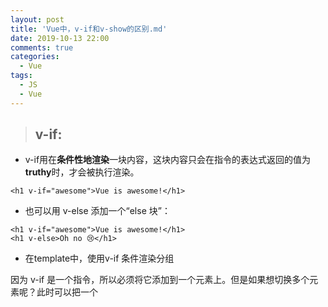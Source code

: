 ```yaml
---
layout: post
title: 'Vue中，v-if和v-show的区别.md'
date: 2019-10-13 22:00
comments: true
categories:
  - Vue
tags:
  - JS
  - Vue
---
```


> ## v-if: 

- v-if用在**条件性地渲染**一块内容，这块内容只会在指令的表达式返回的值为**truthy**时，才会被执行渲染。

```
<h1 v-if="awesome">Vue is awesome!</h1>
```

<!-- more -->

- 也可以用 v-else 添加一个“else 块”：

```
<h1 v-if="awesome">Vue is awesome!</h1>
<h1 v-else>Oh no 😢</h1>
```

- 在template中，使用v-if 条件渲染分组

因为 v-if 是一个指令，所以必须将它添加到一个元素上。但是如果想切换多个元素呢？此时可以把一个 <template> 元素当做不可见的包裹元素，并在上面使用 v-if。最终的渲染结果将不包含 <template> 元素

```
<template v-if="ok">
  <h1>Title</h1>
  <p>Paragraph 1</p>
  <p>Paragraph 2</p>
</template>
```

## v-else、v-else-if

```
<div v-if="type === 'A'">
  A
</div>
<div v-else-if="type === 'B'">
  B
</div>
<div v-else-if="type === 'C'">
  C
</div>
<div v-else>
  Not A/B/C
</div>
```

- v-else，v-else-if 也必须紧跟在带 v-if 或者 v-else-if 的元素之后。

- 用 key 管理可复用的元素：Vue 会尽可能高效地渲染元素，通常会复用已有元素而不是从头开始渲染。这么做除了使 Vue 变得非常快之外，还有其它一些好处。例如，如果你允许用户在不同的登录方式之间切换：

```
<template v-if="loginType === 'username'">
  <label>Username</label>
  <input placeholder="Enter your username">
</template>
<template v-else>
  <label>Email</label>
  <input placeholder="Enter your email address">
</template>
```

- 那么在上面的代码中切换 loginType 将不会清除用户已经输入的内容。因为两个模板使用了相同的元素，`<input>`不会被替换掉——仅仅是替换了它的placeholder。

- Vue提供了一种方式来表达“这两个元素是完全独立的，不要复用它们”。只需添加一个具有唯一值的**key**属性即可：

```
<template v-if="loginType === 'username'">
  <label>Username</label>
  <input placeholder="Enter your username" key="username-input">
</template>
<template v-else>
  <label>Email</label>
  <input placeholder="Enter your email address" key="email-input">
</template>
```

- 现在，每次切换时，输入框都将被重新渲染。

- 注意，<label> 元素仍然会被高效地复用，因为它们没有添加 key 属性。

## v-show

- 另一个用于根据条件展示元素的选项是**v-show**指令。用法大致一样：

```
<h1 v-show="ok">Hello!</h1>
```

不同的是带有**v-show**的元素始终会被渲染并保留在**DOM**中。**v-show**只是简单地切换元素的CSS属性**display**。

注意：**v-show**不支持`<template>`元素，也不支持**v-else**。

## v-if vs v-show

- **v-if**是“真正”的条件渲染，因为它会确保在切换过程中条件块内的事件监听器和子组件适当地被销毁和重建。

- **v-if**也是惰性的：如果在初始渲染时条件为假，则什么也不做——直到条件第一次变为真时，才会开始渲染条件块。

- 相比之下，**v-show**就简单得多——不管初始条件是什么，元素总是会被渲染，并且只是简单地基于CSS进行切换。

- 一般来说**v-if**有更高的切换开销，而**v-show**有更高的初始渲染开销。因此，如果需要非常频繁地切换，则使用**v-show**较好；如果在运行时条件很少改变，则使用**v-if**较好。
